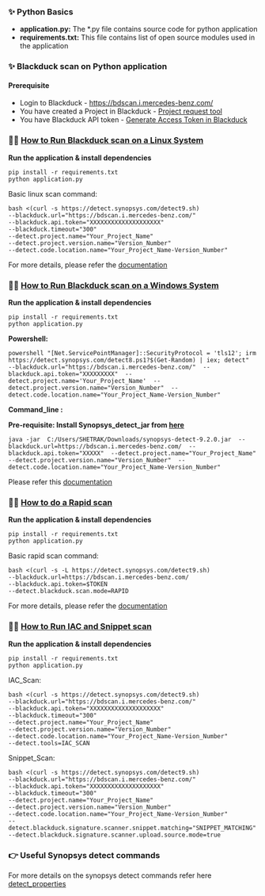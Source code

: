 ### ✨ Python Basics
 - **application.py:** The \*.py file contains source code for python application
 - **requirements.txt:** This file contains list of open source modules used in the application 



### ✨ Blackduck scan on Python application

#### Prerequisite
- Login to Blackduck - https://bdscan.i.mercedes-benz.com/
- You have created a Project in Blackduck - [Project request tool](https://bdscan-request.app.corpintra.net)
- You have Blackduck API token - [Generate Access Token in Blackduck](https://git.i.mercedes-benz.com/foss/BlackDuckSupport/blob/master/1.%20Create%20a%20Project%20and%20Generate%20Access%20Token%20in%20Blackduck.md)

### 👩‍💻 <ins> How to Run Blackduck scan on a Linux System </ins>
**Run the application & install dependencies**
``` 
pip install -r requirements.txt
python application.py  
```

Basic linux scan command:
```
bash <(curl -s https://detect.synopsys.com/detect9.sh)
--blackduck.url="https://bdscan.i.mercedes-benz.com/" 
--blackduck.api.token="XXXXXXXXXXXXXXXXXXXX"
--blackduck.timeout="300" 
--detect.project.name="Your_Project_Name" 
--detect.project.version.name="Version_Number"
--detect.code.location.name="Your_Project_Name-Version_Number"
```
For more details, please refer the [documentation](https://git.i.mercedes-benz.com/foss/BlackDuckSupport/blob/master/2.%20Blackduck%20Scanning%20Methods-Linux%2CWindows.md#a-on-linux)

### 👩‍💻 <ins> How to Run Blackduck scan on a Windows System </ins>
**Run the application & install dependencies**
``` 
pip install -r requirements.txt
python application.py  
```
**Powershell:**
```
powershell "[Net.ServicePointManager]::SecurityProtocol = 'tls12'; irm https://detect.synopsys.com/detect8.ps1?$(Get-Random) | iex; detect"  --blackduck.url="https://bdscan.i.mercedes-benz.com/"  --blackduck.api.token="XXXXXXXXX"  --detect.project.name='Your_Project_Name'  --detect.project.version.name="Version_Number"  --detect.code.location.name="Your_Project_Name-Version_Number"  
```

**Command_line : <br />**

**Pre-requisite: Install Synopsys_detect_jar from [here](https://sig-repo.synopsys.com/artifactory/bds-integrations-release/com/synopsys/integration/synopsys-detect/)**
```
java -jar  C:/Users/SHETRAK/Downloads/synopsys-detect-9.2.0.jar  --blackduck.url=https://bdscan.i.mercedes-benz.com/  --blackduck.api.token="XXXXX"  --detect.project.name="Your_Project_Name"  --detect.project.version.name="Version_Number"  --detect.code.location.name="Your_Project_Name-Version_Number"
```

Please refer this [documentation](https://git.i.mercedes-benz.com/foss/BlackDuckSupport/blob/master/2.%20Blackduck%20Scanning%20Methods-Linux%2CWindows.md#c-on-synopsys-detect-desktop)

### 👩‍💻 <ins> How to do a Rapid scan </ins>
**Run the application & install dependencies**
``` 
pip install -r requirements.txt
python application.py  
```

Basic rapid scan command:
```
bash <(curl -s -L https://detect.synopsys.com/detect9.sh)
--blackduck.url=https://bdscan.i.mercedes-benz.com/
--blackduck.api.token=$TOKEN
--detect.blackduck.scan.mode=RAPID
```
For more details, please refer the [documentation](https://git.i.mercedes-benz.com/foss/BlackDuckSupport/blob/master/Rapid-Scan.md)


### 👩‍💻 <ins> How to Run IAC and Snippet scan </ins>
**Run the application & install dependencies**
``` 
pip install -r requirements.txt
python application.py  
```

IAC_Scan:
```
bash <(curl -s https://detect.synopsys.com/detect9.sh)
--blackduck.url="https://bdscan.i.mercedes-benz.com/" 
--blackduck.api.token="XXXXXXXXXXXXXXXXXXXX"
--blackduck.timeout="300" 
--detect.project.name="Your_Project_Name" 
--detect.project.version.name="Version_Number"
--detect.code.location.name="Your_Project_Name-Version_Number"
--detect.tools=IAC_SCAN
```

Snippet_Scan:
```
bash <(curl -s https://detect.synopsys.com/detect9.sh)
--blackduck.url="https://bdscan.i.mercedes-benz.com/" 
--blackduck.api.token="XXXXXXXXXXXXXXXXXXXX"
--blackduck.timeout="300" 
--detect.project.name="Your_Project_Name" 
--detect.project.version.name="Version_Number"
--detect.code.location.name="Your_Project_Name-Version_Number"
--detect.blackduck.signature.scanner.snippet.matching="SNIPPET_MATCHING" 
--detect.blackduck.signature.scanner.upload.source.mode=true
```

### 👉 Useful Synopsys detect  commands

For more details on the synopsys detect commands refer here [detect_properties](https://sig-product-docs.synopsys.com/bundle/integrations-detect/page/properties/all-properties.html)
 

       
